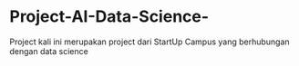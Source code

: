 # Project-AI-Data-Science-
Project kali ini merupakan project dari StartUp Campus yang berhubungan dengan data science
